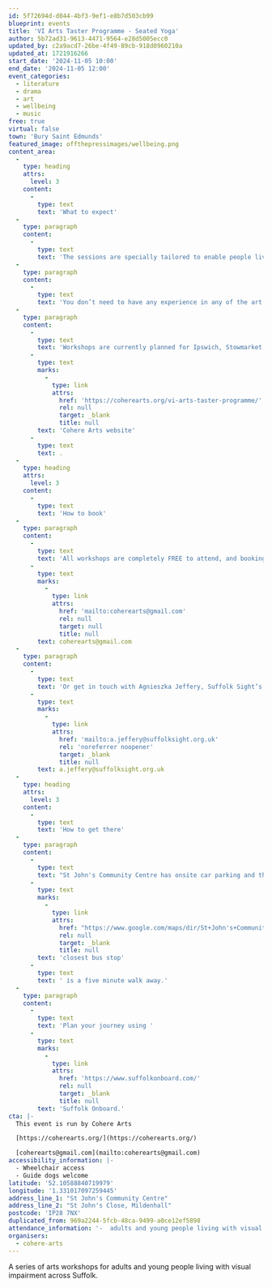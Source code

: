 ```yaml
---
id: 5f72694d-d044-4bf3-9ef1-e8b7d503cb99
blueprint: events
title: 'VI Arts Taster Programme - Seated Yoga'
author: 5b72ad31-9613-4471-9564-e28d5005ecc0
updated_by: c2a9acd7-26be-4f49-89cb-918d0960210a
updated_at: 1721916266
start_date: '2024-11-05 10:00'
end_date: '2024-11-05 12:00'
event_categories:
  - literature
  - drama
  - art
  - wellbeing
  - music
free: true
virtual: false
town: 'Bury Saint Edmunds'
featured_image: offthepressimages/wellbeing.png
content_area:
  -
    type: heading
    attrs:
      level: 3
    content:
      -
        type: text
        text: 'What to expect'
  -
    type: paragraph
    content:
      -
        type: text
        text: 'The sessions are specially tailored to enable people living with sight loss and their companions to try their hand at drama, art, singing and seated yoga. All workshops are supported by trained Suffolk Sight volunteers.'
  -
    type: paragraph
    content:
      -
        type: text
        text: 'You don’t need to have any experience in any of the art forms, and all activities are optional. There will be time afterwards to enjoy social time with complimentary refreshments. Guide dogs are very welcome.'
  -
    type: paragraph
    content:
      -
        type: text
        text: 'Workshops are currently planned for Ipswich, Stowmarket, Hadleigh, Mildenhall and Bury St Edmunds, with more dates and locations to follow soon. Full details of the programme so far can be found on the '
      -
        type: text
        marks:
          -
            type: link
            attrs:
              href: 'https://coherearts.org/vi-arts-taster-programme/'
              rel: null
              target: _blank
              title: null
        text: 'Cohere Arts website'
      -
        type: text
        text: .
  -
    type: heading
    attrs:
      level: 3
    content:
      -
        type: text
        text: 'How to book'
  -
    type: paragraph
    content:
      -
        type: text
        text: 'All workshops are completely FREE to attend, and booking is not required but if you would like to find out more, please email us at '
      -
        type: text
        marks:
          -
            type: link
            attrs:
              href: 'mailto:coherearts@gmail.com'
              rel: null
              target: null
              title: null
        text: coherearts@gmail.com
  -
    type: paragraph
    content:
      -
        type: text
        text: 'Or get in touch with Agnieszka Jeffery, Suffolk Sight’s Social Club and Volunteer Co-ordinator by emailing '
      -
        type: text
        marks:
          -
            type: link
            attrs:
              href: 'mailto:a.jeffery@suffolksight.org.uk'
              rel: 'noreferrer noopener'
              target: _blank
              title: null
        text: a.jeffery@suffolksight.org.uk
  -
    type: heading
    attrs:
      level: 3
    content:
      -
        type: text
        text: 'How to get there'
  -
    type: paragraph
    content:
      -
        type: text
        text: "St John's Community Centre has onsite car parking and the "
      -
        type: text
        marks:
          -
            type: link
            attrs:
              href: "https://www.google.com/maps/dir/St+John's+Community+Centre,+St+John's+Cl,+Mildenhall,+Bury+St+Edmunds,+Bury+Saint+Edmunds+IP28+7NX/Clare+Close,+Mildenhall,+Bury+Saint+Edmunds+IP28+7NW/@52.3506528,0.5188653,18z/data=!3m1!4b1!4m14!4m13!1m5!1m1!1s0x47d8476595253a6f:0xd3063c73c38ad4b8!2m2!1d0.5180235!2d52.3506945!1m5!1m1!1s0x47d847655275ff7f:0x1ed2ae3d37a4da78!2m2!1d0.522241!2d52.350208!3e2?entry=ttu"
              rel: null
              target: _blank
              title: null
        text: 'closest bus stop'
      -
        type: text
        text: ' is a five minute walk away.'
  -
    type: paragraph
    content:
      -
        type: text
        text: 'Plan your journey using '
      -
        type: text
        marks:
          -
            type: link
            attrs:
              href: 'https://www.suffolkonboard.com/'
              rel: null
              target: _blank
              title: null
        text: 'Suffolk Onboard.'
cta: |-
  This event is run by Cohere Arts

  [https://coherearts.org/](https://coherearts.org/)

  [coherearts@gmail.com](mailto:coherearts@gmail.com)
accessibility_information: |-
  - Wheelchair access
  - Guide dogs welcome
latitude: '52.10588840719979'
longitude: '1.331017097259445'
address_line_1: "St John's Community Centre"
address_line_2: "St John's Close, Mildenhall"
postcode: 'IP28 7NX'
duplicated_from: 969a2244-5fcb-48ca-9499-a0ce12ef5898
attendance_information: '-  adults and young people living with visual impairment'
organisers:
  - cohere-arts
---
```

A series of arts workshops for adults and young people living with visual impairment across Suffolk.